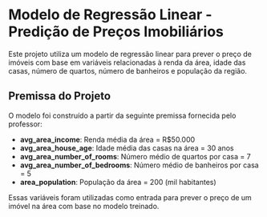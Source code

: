# Modelo de Regressão Linear - Predição de Preços Imobiliários

Este projeto utiliza um modelo de regressão linear para prever o preço de imóveis com base em variáveis relacionadas à renda da área, idade das casas, número de quartos, número de banheiros e população da região.

## Premissa do Projeto

O modelo foi construído a partir da seguinte premissa fornecida pelo professor:

- **avg_area_income**: Renda média da área = R$50.000
- **avg_area_house_age**: Idade média das casas na área = 30 anos
- **avg_area_number_of_rooms**: Número médio de quartos por casa = 7
- **avg_area_number_of_bedrooms**: Número médio de banheiros por casa = 5
- **area_population**: População da área = 200 (mil habitantes)

Essas variáveis foram utilizadas como entrada para prever o preço de um imóvel na área com base no modelo treinado.
